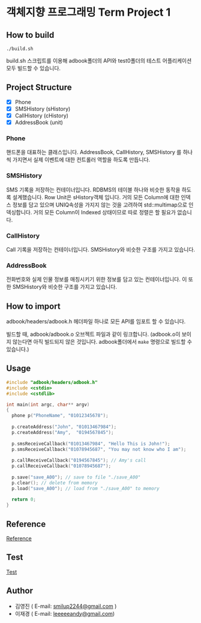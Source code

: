 # 객체지향 프로그래밍 Term Project 1

## How to build

```shell
./build.sh
```

build.sh 스크립트를 이용해 adbook폴더의 API와 test0폴더의 테스트 어플리케이션 모두 빌드할 수 있습니다.

## Project Structure

- [x] Phone
- [x] SMSHistory (sHistory)
- [x] CallHistory (cHistory)
- [x] AddressBook (unit)

### Phone

핸드폰을 대표하는 클래스입니다. AddressBook, CallHistory, SMSHistory 를 하나씩 가지면서 실제 이벤트에 대한 컨트롤러 역할을 하도록 만듭니다.

### SMSHistory

SMS 기록을 저장하는 컨테이너입니다. RDBMS의 테이블 하나와 비슷한 동작을 하도록 설계했습니다. Row Unit은 sHistory객체 입니다. 거의 모든 Column에 대한 인덱스 정보를 담고 있으며 UNIQ속성을 가지지 않는 것을 고려하여 std::multimap으로 인덱싱합니다. 거의 모든 Column이 Indexed 상태이므로 따로 정렬은 할 필요가 없습니다.

### CallHistory

Call 기록을 저장하는 컨테이너입니다. SMSHistory와 비슷한 구조를 가지고 있습니다.

### AddressBook

전화번호와 실제 인물 정보를 매칭시키기 위한 정보를 담고 있는 컨테이너입니다. 이 또한 SMSHistory와 비슷한 구조를 가지고 있습니다. 

## How to import

adbook/headers/adbook.h 헤더파일 하나로 모든 API를 임포트 할 수 있습니다.

빌드할 때, adbook/adbook.o 오브젝트 파일과 같이 링크합니다. (adbook.o이 보이지 않는다면 아직 빌드되지 않은 것입니다. adbook폴더에서 `make` 명령으로 빌드할 수 있습니다.) 

## Usage

```C
#include "adbook/headers/adbook.h"
#include <cstdio>
#include <cstdlib>

int main(int argc, char** argv)
{
  phone p("PhoneName", "01012345678");
  
  p.createAddress("John", "01013467984");
  p.createAddress("Amy",  "0194567845");
  
  p.smsReceiveCallback("01013467984", "Hello This is John!");
  p.smsReceiveCallback("01078945687", "You may not know who I am");
  
  p.callReceiveCallback("0194567845"); // Amy's call
  p.callReceiveCallback("01078945687"); 
  
  p.save("save_A00"); // save to file "./save_A00"
  p.clear(); // delete from memory
  p.load("save_A00"); // load from "./save_A00" to memory
  
  return 0;
}
```

## Reference

[Reference](REFERENCE.md)

## Test

[Test](TEST.md)

## Author

* 김영진 ( E-mail: smilup2244@gmail.com )
* 이재경 ( E-mail: leeeeeandy@gmail.com)

